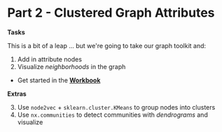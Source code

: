 # Part 2 - Clustered Graph Attributes

**Tasks**

This is a bit of a leap ... but we're going to take our graph toolkit and:
1. Add in attribute nodes
2. Visualize *neighborhoods* in the graph

* Get started in the [**Workbook**](https://github.dev/lucasdurand/network-graph-tutorial/blob/develop/Part%202%20-%20Clustered%20Graph%20Attributes/Workbook.ipynb)


**Extras**

3. Use `node2vec` + `sklearn.cluster.KMeans` to group nodes into clusters
4. Use `nx.communities` to detect communities with *dendrograms* and visualize